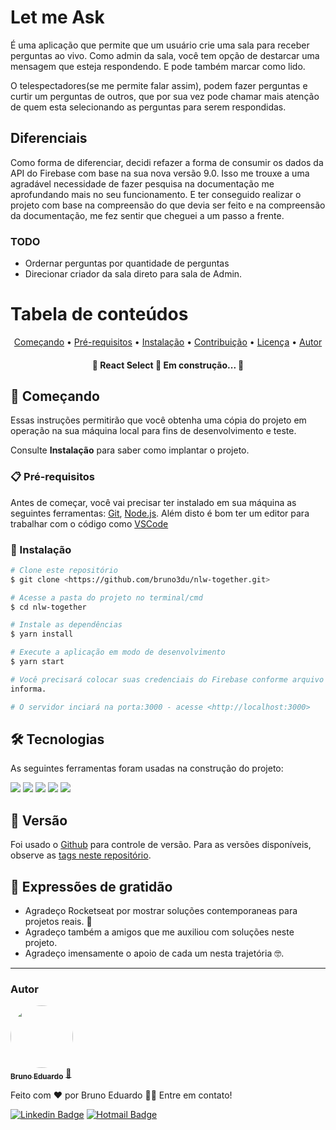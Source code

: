# Let me Ask

É uma aplicação que permite que um usuário crie uma sala para receber perguntas ao vivo.
Como admin da sala, você tem opção de destarcar uma mensagem que esteja respondendo. E pode também marcar como lido.

O telespectadores(se me permite falar assim), podem fazer perguntas e curtir um perguntas de outros, que por sua vez pode chamar mais atenção
de quem esta selecionando as perguntas para serem respondidas.


## Diferenciais

Como forma de diferenciar, decidi refazer a forma de consumir os dados da API do Firebase com base na sua nova versão 9.0. Isso me trouxe a uma agradável necessidade de fazer pesquisa na documentação me aprofundando mais no seu funcionamento. E ter conseguido realizar o projeto com base na compreensão do que devia ser feito e na compreensão da documentação, me fez sentir que cheguei a um passo a frente.


### TODO

- Ordernar perguntas por quantidade de perguntas
- Direcionar criador da sala direto para sala de Admin.

Tabela de conteúdos
=================
<p align="center">
 <a href="#começando">Começando</a> •
 <a href="#prerequisitos">Pré-requisitos</a> • 
 <a href="#instalação">Instalação</a> • 
 <a href="#contribuicao">Contribuição</a> • 
 <a href="#licenc-a">Licença</a> • 
 <a href="#autor">Autor</a>
</p>

<h4 align="center"> 
	🚧  React Select 🚀 Em construção...  🚧
</h4>

## 🚀 Começando

Essas instruções permitirão que você obtenha uma cópia do projeto em operação na sua máquina local para fins de desenvolvimento e teste.

Consulte **Instalação** para saber como implantar o projeto.

### 📋 Pré-requisitos

Antes de começar, você vai precisar ter instalado em sua máquina as seguintes ferramentas:
[Git](https://git-scm.com), [Node.js](https://nodejs.org/en/). 
Além disto é bom ter um editor para trabalhar com o código como [VSCode](https://code.visualstudio.com/)


### 🔧 Instalação

```bash
# Clone este repositório
$ git clone <https://github.com/bruno3du/nlw-together.git>

# Acesse a pasta do projeto no terminal/cmd
$ cd nlw-together

# Instale as dependências
$ yarn install

# Execute a aplicação em modo de desenvolvimento
$ yarn start

# Você precisará colocar suas credenciais do Firebase conforme arquivo firebase.js
informa.

# O servidor inciará na porta:3000 - acesse <http://localhost:3000>
```

## 🛠 Tecnologias

As seguintes ferramentas foram usadas na construção do projeto:
<div align="left">
<img src="https://img.shields.io/badge/React-20232A?style=for-the-badge&logo=react&logoColor=61DAFB" >
<img src="https://img.shields.io/badge/TypeScript-007ACC?style=for-the-badge&logo=typescript&logoColor=white" >
<img src="https://img.shields.io/badge/Sass-CC6699?style=for-the-badge&logo=sass&logoColor=white" />
<img src="https://img.shields.io/badge/HTML5-E34F26?style=for-the-badge&logo=html5&logoColor=white" />
<img src="https://img.shields.io/badge/firebase-ffca28?style=for-the-badge&logo=firebase&logoColor=black" />
 
</div>

## 📌 Versão

Foi usado o [Github](https://github.com/) para controle de versão. Para as versões disponíveis, observe as [tags neste repositório](https://github.com/suas/tags/do/projeto). 

## 🎁 Expressões de gratidão

* Agradeço Rocketseat por mostrar soluções contemporaneas para projetos reais. 📢
* Agradeço também a amigos que me auxiliou com soluções neste projeto.
* Agradeço imensamente o apoio de cada um nesta trajetória 🤓.


---
### Autor


<a href="https://github.com/bruno3du">
 <img style="border-radius: 50%;" src="https://avatars.githubusercontent.com/u/83365446?v=4" width="100px;" alt=""/>
 <br />
 <sub><b>Bruno Eduardo</b></sub></a> <a href="https://github.com/bruno3du" title="My Photo Profile">🚀</a>


Feito com ❤️ por Bruno Eduardo 👋🏽 Entre em contato!

[![Linkedin Badge](https://img.shields.io/badge/-LinkedIn-blue?style=flat-square&logo=linkedin&logoColor=white&link=https://www.linkedin.com/in/bruno-eduardo-alves/)](https://www.linkedin.com/in/bruno-eduardo-alves/)
[![Hotmail Badge](https://img.shields.io/badge/-bruno.3duardo@hotmail.com-0078D4?style=flat-square&logo=microsoft-outlook&logoColor=white&link=mailto:bruno.3duardo@hotmail.com)](mailto:bruno.3duardo@hotmail.com)
